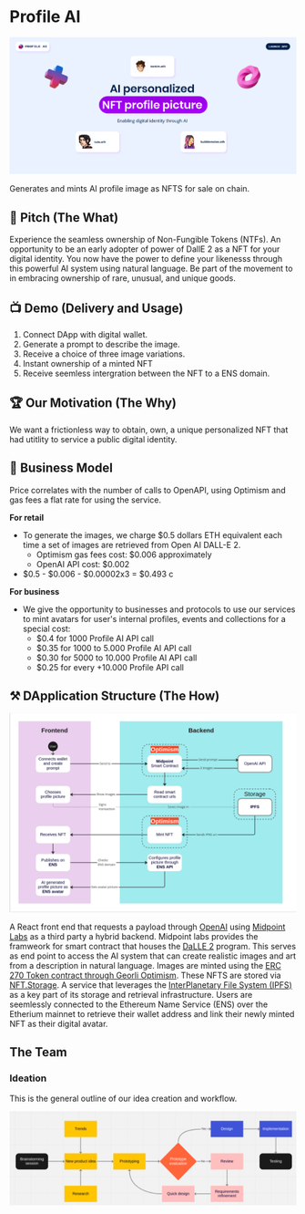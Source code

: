 # Profile AI

![](images/homepage.png)

Generates and mints AI profile image as NFTS for sale on chain. 

## 🎤 Pitch (The What)

Experience the seamless ownership of Non-Fungible Tokens (NTFs). An opportunity to be an early adopter of power of DallE 2 as a NFT for your digital identity. You now have the power to define your likenesss through this powerful AI system using natural language. Be part of the movement to in embracing ownership of rare, unusual, and unique goods.

<!--LINK TO VIDEO (Should look like a Thumbnail to a slide deck?) -->

## 📺 Demo (Delivery and Usage)

1. Connect DApp with digital wallet.
2. Generate a prompt to describe the image.
3. Receive a choice of three image variations.
4. Instant ownership of a minted NFT 
5. Receive seemless intergration between the NFT to a ENS domain.

## 🏆 Our Motivation (The Why)

We want a frictionless way to obtain, own, a unique personalized NFT that had utitlity to service a public digital identity.

## 💼 Business Model

Price correlates with the number of calls to OpenAPI, using Optimism and gas fees a flat rate for using the service.

**For retail** 

- To generate the images, we charge $0.5 dollars ETH equivalent each time a set of images are retrieved from Open AI DALL-E 2.
    - Optimism gas fees cost: $0.006 approximately
    - OpenAI API cost: $0.002
- $0.5 - $0.006 - $0.00002x3 = $0.493 c

**For business**

- We give the opportunity to businesses and protocols to use our services to mint avatars for user's internal profiles, events and collections for a special cost:
    - $0.4 for 1000 Profile AI API call
    - $0.35 for 1000 to 5.000 Profile AI API call
    - $0.30 for 5000 to 10.000 Profile AI API call
    - $0.25 for every +10.000 Profile API call


## ⚒️ DApplication Structure (The How)

![](images/application_structure.png)


A React front end that requests a payload through [OpenAI](https://beta.openai.com/docs/introduction) using [Midpoint Labs](https://www.midpointapi.com/about) as a third party a hybrid backend. Midpoint labs provides the framweork for smart contract that houses the [DaLLE 2](https://openai.com/api/) program. This serves as end point to access the AI system that can create realistic images and art from a description in natural language. Images are minted using the [ERC 270 Token contract through Georli Optimism](https://community.optimism.io/docs/guides/testing/#erc-721-tokens). These NFTS are stored via [NFT.Storage](https://nft.storage/docs/concepts/gateways/#the-nftstorage-gateway). A service that leverages the [InterPlanetary File System (IPFS)](https://ipfs.tech/#why) as a key part of its storage and retrieval infrastructure. Users are seemlessly connected to the Ethereum Name Service (ENS) over the Etherium mainnet to retrieve their wallet address and link their newly minted NFT as their digital avatar.

## The Team

<!--  Who we are  -->

### Ideation

This is the general outline of our idea creation and workflow.

![](images/brainstroming_flow.png)
